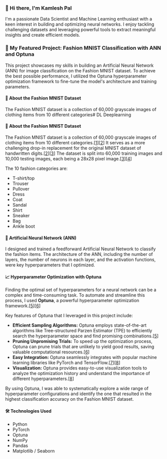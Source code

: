 ### 👋 Hi there, I'm Kamlesh Pal

I'm a passionate Data Scientist and Machine Learning enthusiast with a keen interest in building and optimizing neural networks. I enjoy tackling challenging datasets and leveraging powerful tools to extract meaningful insights and create efficient models.



### 🚀 My Featured Project: Fashion MNIST Classification with ANN and Optuna

This project showcases my skills in building an Artificial Neural Network (ANN) for image classification on the Fashion MNIST dataset. To achieve the best possible performance, I utilized the Optuna hyperparameter optimization framework to fine-tune the model's architecture and training parameters.

#### 👕 About the Fashion MNIST Dataset
The Fashion MNIST dataset is a collection of 60,000 grayscale images of clothing items from 10 different categories# DL
Deeplearning

#### 👕 About the Fashion MNIST Dataset
The Fashion MNIST dataset is a collection of 60,000 grayscale images of clothing items from 10 different categories.[[1](https://www.google.com/url?sa=E&q=https%3A%2F%2Fvertexaisearch.cloud.google.com%2Fgrounding-api-redirect%2FAUZIYQG0RaHDbG1kQLvpyu4HtPc723-rXTmavjdof8e_C1xYibKcz1KS87KqjC9G9-ciHMrS8XZ2EYinp_26rahR3X56qlpx_Dc_1ASpmx9lSXOeOQqtzOQZ9Swf_qZoCnEDGtZUJQaELd8%3D)][[2](https://www.google.com/url?sa=E&q=https%3A%2F%2Fvertexaisearch.cloud.google.com%2Fgrounding-api-redirect%2FAUZIYQHI6cwbBH6qPyPZEjpBcHcCuTC7T3vD4Q3aAGIP4jE_x2xkXMDFJXfbZBgXWCOhk6iyGkWQj8vrgecF93R_Fs07qP8IoVSd3MUnOfSx24g_K2wWC6OKOK7AhCzB4wGPJMy1eL1U2V0U2VnET74G0yDlrUXelJTPQRo%3D)] It serves as a more challenging drop-in replacement for the original MNIST dataset of handwritten digits.[[2](https://www.google.com/url?sa=E&q=https%3A%2F%2Fvertexaisearch.cloud.google.com%2Fgrounding-api-redirect%2FAUZIYQHI6cwbBH6qPyPZEjpBcHcCuTC7T3vD4Q3aAGIP4jE_x2xkXMDFJXfbZBgXWCOhk6iyGkWQj8vrgecF93R_Fs07qP8IoVSd3MUnOfSx24g_K2wWC6OKOK7AhCzB4wGPJMy1eL1U2V0U2VnET74G0yDlrUXelJTPQRo%3D)][[3](https://www.google.com/url?sa=E&q=https%3A%2F%2Fvertexaisearch.cloud.google.com%2Fgrounding-api-redirect%2FAUZIYQEPPfkGYlGBqHNmgnm5WKTBa6sXMnUyPdBNaPhVhUyTYjaSRRfNYucq9u1Gc0iMnI0wkGiaCAwK9X4dBqEQmZg5MjsW3qhpWczsDnZAuLLUSDqE39PIwC2kyd8w3Nxi3b7gnOt1_klLnAFuH0I9RsgcJUK2V6ozr_4%3D)] The dataset is split into 60,000 training images and 10,000 testing images, each being a 28x28 pixel image.[[3](https://www.google.com/url?sa=E&q=https%3A%2F%2Fvertexaisearch.cloud.google.com%2Fgrounding-api-redirect%2FAUZIYQEPPfkGYlGBqHNmgnm5WKTBa6sXMnUyPdBNaPhVhUyTYjaSRRfNYucq9u1Gc0iMnI0wkGiaCAwK9X4dBqEQmZg5MjsW3qhpWczsDnZAuLLUSDqE39PIwC2kyd8w3Nxi3b7gnOt1_klLnAFuH0I9RsgcJUK2V6ozr_4%3D)][[4](https://www.google.com/url?sa=E&q=https%3A%2F%2Fvertexaisearch.cloud.google.com%2Fgrounding-api-redirect%2FAUZIYQGKaM5L4zW4NPNBjnjVozEVHOxVCwgFE4Wal1ckp2J7PK35LYXNINFWD8nlgw7TZ6pPT3_hOe3yOPRLgwB3I0LfKpSUxo6ML4ZXISIJrXPAK2_WyyfjF-VYnc-sd1cWfINsxn97HjMkpD42S8_-_cnGTq-Nu49lHREtYcycjDl_)]

The 10 fashion categories are:
*   T-shirt/top
*   Trouser
*   Pullover
*   Dress
*   Coat
*   Sandal
*   Shirt
*   Sneaker
*   Bag
*   Ankle boot

#### 🧠 Artificial Neural Network (ANN)
I designed and trained a feedforward Artificial Neural Network to classify the fashion items. The architecture of the ANN, including the number of layers, the number of neurons in each layer, and the activation functions, were key hyperparameters that I optimized.

#### 📈 Hyperparameter Optimization with Optuna
Finding the optimal set of hyperparameters for a neural network can be a complex and time-consuming task. To automate and streamline this process, I used **Optuna**, a powerful hyperparameter optimization framework.[[5](https://www.google.com/url?sa=E&q=https%3A%2F%2Fvertexaisearch.cloud.google.com%2Fgrounding-api-redirect%2FAUZIYQH7cdlSCayiUJxAYB5Odhe1R3evSa3c2BfGy_YAjkqeUNLZ6tLgE9-M5ln7MKYpPj0_sy4TO9oOtKeRSa5lX-kGFp5RNOF30XyDDDxVrTziE5YvMKoGOfrb0P9_8jGjnUOHdowyVbTnVNg8xDnt3y4BIeKTYMYnHQhfGcsE6EP2zqSIkenWkNd6D6wl5tC48GK5wkIAcKdeUrtrlxQ6bbpZK9jFmh8xEQiL)][[6](https://www.google.com/url?sa=E&q=https%3A%2F%2Fvertexaisearch.cloud.google.com%2Fgrounding-api-redirect%2FAUZIYQEAcJpAptUd-YUmhBgis2YP_lrfyxmPnIvqk_QiY7ysMyyBE08kUNlhbwtKi_QrAEmBaT7VPjKSb4-PlLnslDmPYG7yx5Q7HGeRmU0Y9NyGF-WgBDWB5eMaV-LS2m218FlULGf9zAgXBxjsEbOWQQ0r1MywgVHKsTbmDqYatA6vYsVtxTIMOe37lLiPNt-GLhG4bgfyU8PExeiCAU8uG1ETmYJq0uAj-vpn1-1YyId45oE%3D)]

Key features of Optuna that I leveraged in this project include:
*   **Efficient Sampling Algorithms:** Optuna employs state-of-the-art algorithms like Tree-structured Parzen Estimator (TPE) to efficiently search the hyperparameter space and find promising combinations.[[5](https://www.google.com/url?sa=E&q=https%3A%2F%2Fvertexaisearch.cloud.google.com%2Fgrounding-api-redirect%2FAUZIYQH7cdlSCayiUJxAYB5Odhe1R3evSa3c2BfGy_YAjkqeUNLZ6tLgE9-M5ln7MKYpPj0_sy4TO9oOtKeRSa5lX-kGFp5RNOF30XyDDDxVrTziE5YvMKoGOfrb0P9_8jGjnUOHdowyVbTnVNg8xDnt3y4BIeKTYMYnHQhfGcsE6EP2zqSIkenWkNd6D6wl5tC48GK5wkIAcKdeUrtrlxQ6bbpZK9jFmh8xEQiL)]
*   **Pruning Unpromising Trials:** To speed up the optimization process, Optuna can prune trials that are unlikely to yield good results, saving valuable computational resources.[[6](https://www.google.com/url?sa=E&q=https%3A%2F%2Fvertexaisearch.cloud.google.com%2Fgrounding-api-redirect%2FAUZIYQEAcJpAptUd-YUmhBgis2YP_lrfyxmPnIvqk_QiY7ysMyyBE08kUNlhbwtKi_QrAEmBaT7VPjKSb4-PlLnslDmPYG7yx5Q7HGeRmU0Y9NyGF-WgBDWB5eMaV-LS2m218FlULGf9zAgXBxjsEbOWQQ0r1MywgVHKsTbmDqYatA6vYsVtxTIMOe37lLiPNt-GLhG4bgfyU8PExeiCAU8uG1ETmYJq0uAj-vpn1-1YyId45oE%3D)]
*   **Easy Integration:** Optuna seamlessly integrates with popular machine learning libraries like PyTorch and TensorFlow.[[7](https://www.google.com/url?sa=E&q=https%3A%2F%2Fvertexaisearch.cloud.google.com%2Fgrounding-api-redirect%2FAUZIYQGawAWKdakthTCtHsdTaJEI-7bs4tRWpYHmIfvlwEQ31JPfWxQI0nHRhslbF7Gr4lLVEcerzfGr_Bf8KmnBMiyMeyaNW7_ENsbddhU92KWQWEMwVq6-tPBBUEYbGYmHVDxgKz4FxSnEbWafgUs16Oi1BL4bLyNbR6-YafFvdah4hUoOHPCm8O11O2R90THGsj21oWiu)][[8](https://www.google.com/url?sa=E&q=https%3A%2F%2Fvertexaisearch.cloud.google.com%2Fgrounding-api-redirect%2FAUZIYQGAbwVRmvnBSApUdjDaJbX1aTZiHu53_1csAD0hZGg03tyNupDNP8h5UIJwzCLv1EIFSab6uxmGObC7O8l_oPefMTgYhwHwDXgxER2FJCAqLkxX7LHFEznrMGev)]
*   **Visualization:** Optuna provides easy-to-use visualization tools to analyze the optimization history and understand the importance of different hyperparameters.[[8](https://www.google.com/url?sa=E&q=https%3A%2F%2Fvertexaisearch.cloud.google.com%2Fgrounding-api-redirect%2FAUZIYQGAbwVRmvnBSApUdjDaJbX1aTZiHu53_1csAD0hZGg03tyNupDNP8h5UIJwzCLv1EIFSab6uxmGObC7O8l_oPefMTgYhwHwDXgxER2FJCAqLkxX7LHFEznrMGev)]

By using Optuna, I was able to systematically explore a wide range of hyperparameter configurations and identify the one that resulted in the highest classification accuracy on the Fashion MNIST dataset.

#### 🛠️ Technologies Used
*   Python
*   PyTorch 
*   Optuna
*   NumPy
*   Pandas
*   Matplotlib / Seaborn
